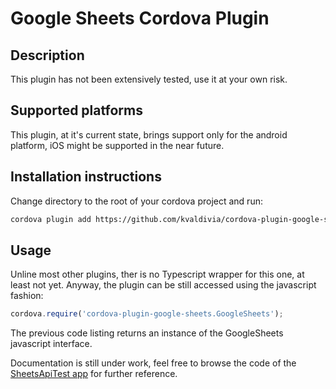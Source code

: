 # Google Sheets Cordova Plugin

## Description
This plugin has not been extensively tested, use it at your own risk.

## Supported platforms
This plugin, at it's current state, brings support only for the android platform, iOS might be supported in the near future.

## Installation instructions
Change directory to the root of your cordova project and run:
```bash
cordova plugin add https://github.com/kvaldivia/cordova-plugin-google-sheets.git#master
```

## Usage
Unline most other plugins, ther is no Typescript wrapper for this one, at least
not yet. Anyway, the plugin can be still accessed using the javascript fashion:

```javascript
cordova.require('cordova-plugin-google-sheets.GoogleSheets');
```
The previous code listing returns an instance of the GoogleSheets javascript interface.

Documentation is still under work, feel free to browse the code of the
[SheetsApiTest app](https://github.com/kvaldivia/SheetsApiPluginTest) for further reference.
